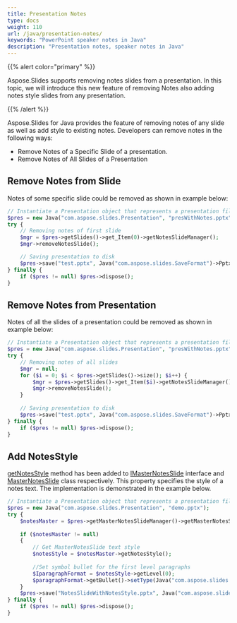 ```yaml
---
title: Presentation Notes
type: docs
weight: 110
url: /java/presentation-notes/
keywords: "PowerPoint speaker notes in Java"
description: "Presentation notes, speaker notes in Java"
---
```



{{% alert color="primary" %}} 

Aspose.Slides supports removing notes slides from a presentation. In this topic, we will introduce this new feature of removing Notes also adding notes style slides from any presentation. 

{{% /alert %}} 

Aspose.Slides for Java provides the feature of removing notes of any slide as well as add style to existing notes. Developers can remove notes in the following ways:

* Remove Notes of a Specific Slide of a presentation.
* Remove Notes of All Slides of a Presentation


## **Remove Notes from Slide**
Notes of some specific slide could be removed as shown in example below:

```php
// Instantiate a Presentation object that represents a presentation file
$pres = new Java("com.aspose.slides.Presentation", "presWithNotes.pptx");
try {
    // Removing notes of first slide
    $mgr = $pres->getSlides()->get_Item(0)->getNotesSlideManager();
    $mgr->removeNotesSlide();

    // Saving presentation to disk
    $pres->save("test.pptx", Java("com.aspose.slides.SaveFormat")->Pptx);
} finally {
    if ($pres != null) $pres->dispose();
}
```

## **Remove Notes from Presentation**
Notes of all the slides of a presentation could be removed as shown in example below:

```php
// Instantiate a Presentation object that represents a presentation file
$pres = new Java("com.aspose.slides.Presentation", "presWithNotes.pptx");
try {
    // Removing notes of all slides
    $mgr = null;
    for ($i = 0; $i < $pres->getSlides()->size(); $i++) {
        $mgr = $pres->getSlides()->get_Item($i)->getNotesSlideManager();
        $mgr->removeNotesSlide();
    }
    
    // Saving presentation to disk
    $pres->save("test.pptx", Java("com.aspose.slides.SaveFormat")->Pptx);
} finally {
    if ($pres != null) $pres->dispose();
}
```

## **Add NotesStyle**
[getNotesStyle](https://apireference.aspose.com/slides/java/com.aspose.slides/IMasterNotesSlide#getNotesStyle--) method has been added to [IMasterNotesSlide](https://apireference.aspose.com/slides/java/com.aspose.slides/IMasterNotesSlide) interface and [MasterNotesSlide](https://apireference.aspose.com/slides/java/com.aspose.slides/MasterNotesSlide) class respectively. This property specifies the style of a notes text. The implementation is demonstrated in the example below.

```php
// Instantiate a Presentation object that represents a presentation file
$pres = new Java("com.aspose.slides.Presentation", "demo.pptx");
try {
    $notesMaster = $pres->getMasterNotesSlideManager()->getMasterNotesSlide();
    
    if ($notesMaster != null)
    {
        // Get MasterNotesSlide text style
        $notesStyle = $notesMaster->getNotesStyle();
    
        //Set symbol bullet for the first level paragraphs
        $IparagraphFormat = $notesStyle->getLevel(0);
        $paragraphFormat->getBullet()->setType(Java("com.aspose.slides.BulletType")->Symbol);
    }
    $pres->save("NotesSlideWithNotesStyle.pptx", Java("com.aspose.slides.SaveFormat")->Pptx);
} finally {
    if ($pres != null) $pres->dispose();
}
```